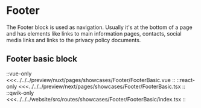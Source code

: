 # Footer

The Footer block is used as navigation. Usually it's at the bottom of a page and has elements like links to main information pages, contacts, social media links and links to the privacy policy documents.

## Footer basic block

<Showcase showcase-name="Footer/FooterBasic" style="min-height: 701px;" no-paddings>

::vue-only
<<<../../../preview/nuxt/pages/showcases/Footer/FooterBasic.vue
::
::react-only
<<<../../../preview/next/pages/showcases/Footer/FooterBasic.tsx
::
::qwik-only
<<<../../../website/src/routes/showcases/Footer/FooterBasic/index.tsx
::

</Showcase>
